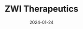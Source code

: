 ---  
layout: startup_page  
title: "ZWI Therapeutics"  
id: "zwitx.com"  
permalink: "/zwitherapeuticszwitx.com01242024/"  
website: "https://www.zwitx.com/"  
funding_round: "Series A"  
funding_amount: "$10M"  
investors: "Co-win Ventures, Sherpa Healthcare Partners"  
about: "ZWI Therapeutics develops protein therapeutics using proprietary new polymers based on polycarboxybetaine, offering advantages over traditional PEGylation, such as reduced immunogenicity and preserved pharmacokinetics. Their lead program, ZWI-001, targets hyperuricemia in severe gout and is currently in development."  
markets: "Biotechnology, Pharmaceuticals"  
hq: "Waltham, Massachusetts, United States"  
founded_year: "2020"  
linkedin: "https://www.linkedin.com/company/zwitx"  
twitter: ""  
instagram: ""  
facebook: ""  
crunchbase: "https://www.crunchbase.com/organization/zwi-therapeutics"  
pitchbook: "https://pitchbook.com/profiles/company/483123-34"  

date_display: "24-Jan-2024"  
date: "2024-01-24"

# SEO Optimization  
meta_title: "ZWI Therapeutics - Series A Funding ($10M)"  
meta_description: "ZWI Therapeutics, ZWI Therapeutics develops protein therapeutics using proprietary new polymers based on polycarboxybetaine, offering advantages over traditional PEGyla..."  
meta_keywords: "ZWI Therapeutics, Biotechnology, Pharmaceuticals, Series A funding"  
canonical_url: "https://startup.projectstartups.com/zwitherapeuticszwitx.com01242024/"  
---